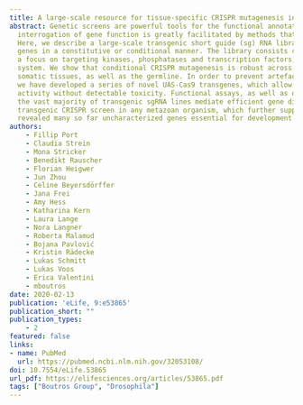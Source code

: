 ```yaml
---
title: A large-scale resource for tissue-specific CRISPR mutagenesis in Drosophila
abstract: Genetic screens are powerful tools for the functional annotation of genomes. In the context of multicellular organisms,
  interrogation of gene function is greatly facilitated by methods that allow spatial and temporal control of gene abrogation.
  Here, we describe a large-scale transgenic short guide (sg) RNA library for efficient CRISPR-based disruption of specific target
  genes in a constitutive or conditional manner. The library consists currently of more than 2600 plasmids and 1700 fly lines with
  a focus on targeting kinases, phosphatases and transcription factors, each expressing two sgRNAs under control of the Gal4/UAS
  system. We show that conditional CRISPR mutagenesis is robust across many target genes and can be efficiently employed in various
  somatic tissues, as well as the germline. In order to prevent artefacts commonly associated with excessive amounts of Cas9 protein,
  we have developed a series of novel UAS-Cas9 transgenes, which allow fine tuning of Cas9 expression to achieve high gene editing
  activity without detectable toxicity. Functional assays, as well as direct sequencing of genomic sgRNA target sites, indicates that
  the vast majority of transgenic sgRNA lines mediate efficient gene disruption. Furthermore, we conducted the so far largest fully
  transgenic CRISPR screen in any metazoan organism, which further supported the high efficiency and accuracy of our library and
  revealed many so far uncharacterized genes essential for development.
authors:
    - Fillip Port
    - Claudia Strein
    - Mona Stricker
    - Benedikt Rauscher
    - Florian Heigwer
    - Jun Zhou
    - Celine Beyersdörffer
    - Jana Frei
    - Amy Hess
    - Katharina Kern
    - Laura Lange
    - Nora Langner
    - Roberta Malamud
    - Bojana Pavlović
    - Kristin Rädecke
    - Lukas Schmitt
    - Lukas Voos
    - Erica Valentini
    - mboutros
date: 2020-02-13
publication: 'eLife, 9:e53865'
publication_short: ""
publication_types:
    - 2
featured: false
links:
- name: PubMed
  url: https://pubmed.ncbi.nlm.nih.gov/32053108/
doi: 10.7554/eLife.53865
url_pdf: https://elifesciences.org/articles/53865.pdf
tags: ["Boutros Group", "Drosophila"]
---
```



